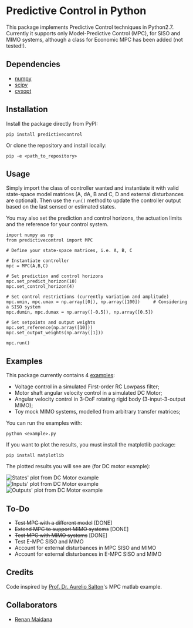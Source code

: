 # Predictive Control in Python

This package implements Predictive Control techniques in Python2.7. 
Currently it supports only Model-Predictive Control (MPC), for SISO and MIMO systems, although a class for Economic MPC has been added (not tested!).

## Dependencies

* [numpy](https://www.numpy.org/)
* [scipy](https://www.scipy.org/)
* [cvxopt](https://cvxopt.org/)

## Installation

Install the package directly from PyPI:

```pip install predictivecontrol```

Or clone the repository and install locally:

```pip -e <path_to_repository>```

## Usage

Simply import the class of controller wanted and instantiate it with valid state-space model matrices (A, dA, B and C, D and external disturbances are optional).
Then use the ```run()``` method to update the controller output based on the last sensed or estimated states.

You may also set the prediction and control horizons, the actuation limits and the reference for your control system.

```
import numpy as np
from predictivecontrol import MPC

# Define your state-space matrices, i.e. A, B, C

# Instantiate controller
mpc = MPC(A,B,C)

# Set prediction and control horizons
mpc.set_predict_horizon(10)
mpc.set_control_horizon(4)

# Set control restrictions (currently variation and amplitude)
mpc.umin, mpc.umax = np.array([0]), np.array([100])     # Considering a SISO system
mpc.dumin, mpc.dumax = np.array([-0.5]), np.array([0.5])

# Set setpoints and output weights
mpc.set_reference(np.array([10]))
mpc.set_output_weights(np.array([1]))

mpc.run()
```

## Examples

This package currently contains 4 [examples](https://github.com/rgmaidana/predictiveControl/tree/master/examples):

* Voltage control in a simulated First-order RC Lowpass filter;
* Motor shaft angular velocity control in a simulated DC Motor;
* Angular velocity control in 3-DoF rotating rigid body (3-input-3-output MIMO);
* Toy mock MIMO systems, modelled from arbitrary transfer matrices;

You can run the examples with:

```python <example>.py```

If you want to plot the results, you must install the matplotlib package:

```pip install matplotlib```

The plotted results you will see are (for DC motor example):

![States' plot from DC Motor example](examples/dc_motor_angular_vel_states.png)
![Inputs' plot from DC Motor example](examples/dc_motor_angular_vel_in.png)
![Outputs' plot from DC Motor example](examples/dc_motor_angular_vel_out.png)

## To-Do

* ~~Test MPC with a different model~~ [DONE]
* ~~Extend MPC to support MIMO systems~~ [DONE]
* ~~Test MPC with MIMO systems~~ [DONE]
* Test E-MPC SISO and MIMO
* Account for external disturbances in MPC SISO and MIMO
* Account for external disturbances in E-MPC SISO and MIMO

## Credits

Code inspired by [Prof. Dr. Aurelio Salton](https://scholar.google.com/citations?user=uyWSHmAAAAAJ&hl=en)'s MPC matlab example.

## Collaborators

* [Renan Maidana](https://github.com/rgmaidana)
